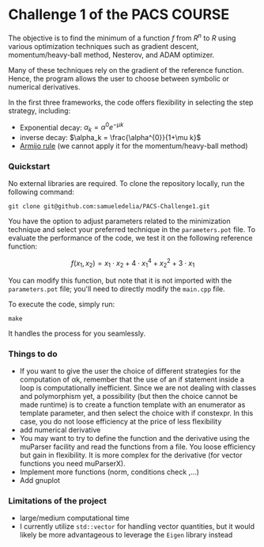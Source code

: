 # Challenge 1 of the PACS COURSE

 The objective is to find the minimum of a function $f$ from $R^n$ to $R$ using various optimization techniques such as gradient descent, momentum/heavy-ball method, Nesterov, and ADAM optimizer.

Many of these techniques rely on the gradient of the reference function. Hence, the program allows the user to choose between symbolic or numerical derivatives.

In the first three frameworks, the code offers flexibility in selecting the step strategy, including:
- Exponential decay: $\alpha_k = \alpha^{0} e^{-\mu k}$
- inverse decay: $\alpha_k = \frac{\alpha^{0}}{1+\mu k}$
- [Armijo rule](https://katselis.web.engr.illinois.edu/ECE586/Lecture3.pdf) (we cannot apply it for the momentum/heavy-ball method)

### Quickstart
No external libraries are required. To clone the repository locally, run the following command:
```shell
git clone git@github.com:samueledelia/PACS-Challenge1.git
```
You have the option to adjust parameters related to the minimization technique and select your preferred technique in the ```parameters.pot``` file. To evaluate the performance of the code, we test it on the following reference function:

$$f(x_1,x_2) = x_1 \cdot x_2 + 4 \cdot x_1^4 + x_2^2 + 3 \cdot x_1$$

You can modify this function, but note that it is not imported with the ```parameters.pot``` file; you'll need to directly modify the ```main.cpp``` file.

To execute the code, simply run:
```shell
make
```
It handles the process for you seamlessly.

### Things to do
- If you want to give the user the choice of different strategies for the computation of αk, remember that the use of an if statement inside a loop is computationally inefficient.
Since we are not dealing with classes and polymorphism yet, a possibility (but then the choice cannot be made runtime) is to create a function template with an enumerator as
template parameter, and then select the choice with if constexpr. In this case, you do not loose efficiency at the price of less flexibility
- add numerical derivative
- You may want to try to define the function and the derivative using the muParser facility and read the functions from a file. You loose efficiency but gain in flexibility. It is more complex for the derivative (for vector functions you need muParserX).
- Implement more functions (norm, conditions check ,...)
- Add gnuplot

### Limitations of the project
- large/medium computational time
- I currently utilize ```std::vector``` for handling vector quantities, but it would likely be more advantageous to leverage the ```Eigen``` library instead